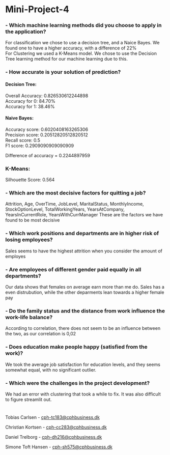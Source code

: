 # Mini-Project-4

### - Which machine learning methods did you choose to apply in the application?
For classification we chose to use a decision tree, and a Naice Bayes. We found one to have a higher accuracy, with a difference of 22%\
For Clustering we used a K-Means model.
We chose to use the Decision Tree learning method for our machine learning due to this. 

### - How accurate is your solution of prediction?

#### Decision Tree:
Overall Accuracy: 0.826530612244898\
Accuracy for 0: 84.70%\
Accuracy for 1: 38.46%

#### Naive Bayes: 
Accuracy score:  0.6020408163265306\
Precision score:  0.20512820512820512\
Recall score:  0.5\
F1 score:  0.2909090909090909

Difference of accuracy = 0.2244897959

### K-Means:
Silhouette Score: 0.564

### - Which are the most decisive factors for quitting a job?
Attrition, Age, OverTime, JobLevel, MaritalStatus,	MonthlyIncome,	StockOptionLevel,	TotalWorkingYears,	YearsAtCompany,	YearsInCurrentRole,	YearsWithCurrManager
These are the factors we have found to be most decisive

### - Which work positions and departments are in higher risk of losing employees?
Sales seems to have the highest attrition when you consider the amount of employes

### - Are employees of different gender paid equally in all departments?
Our data shows that females on average earn more than me do. 
Sales has a even distrubution, while the other deparments lean towards a higher female pay

### - Do the family status and the distance from work influence the work-life balance?
According to correlation, there does not seem to be an influence between the two, as our correlation is 0,02

### - Does education make people happy (satisfied from the work)?
We took the average job satisfaction for education levels, and they seems somewhat equal, with no significant outlier. 

### - Which were the challenges in the project development?
We had an error with clustering that took a while to fix. It was also difficult to figure streamlit out. 

#

Tobias Carlsen - cph-tc183@cphbusiness.dk

Christian Kortsen - cph-cc283@cphbusiness.dk

Daniel Trelborg - cph-dh216@cphbusiness.dk

Simone Toft Hansen - cph-sh575@cphbusiness.dk
